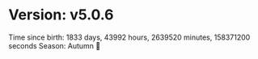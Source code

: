 # Version: v5.0.6
Time since birth: 1833 days, 43992 hours, 2639520 minutes, 158371200 seconds
Season: Autumn 🍁
